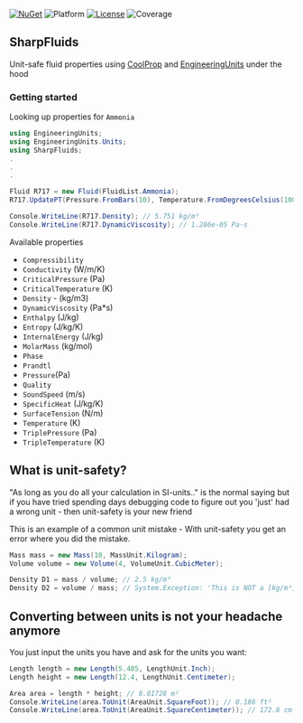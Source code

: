 [![NuGet](https://img.shields.io/nuget/v/SharpFluids)](https://www.nuget.org/packages/SharpFluids/)
![Platform](https://img.shields.io/badge/platform-win--32%20%7C%20win--64-lightgrey)
[![License](https://img.shields.io/github/license/MadsKirkFoged/SharpFluids)](https://github.com/MadsKirkFogd/SharpFluids/blob/master/LICENSE)
![Coverage](https://img.shields.io/badge/coverage-100%25-brightgreen)

## SharpFluids
Unit-safe fluid properties using [CoolProp] and [EngineeringUnits] under the hood

[CoolProp]: http://www.coolprop.org/
[EngineeringUnits]:https://github.com/MadsKirkFoged/EngineeringUnits

### Getting started

Looking up properties for `Ammonia`
```c#
using EngineeringUnits;
using EngineeringUnits.Units;
using SharpFluids;
.
.
.

Fluid R717 = new Fluid(FluidList.Ammonia);
R717.UpdatePT(Pressure.FromBars(10), Temperature.FromDegreesCelsius(100));

Console.WriteLine(R717.Density); // 5.751 kg/m³
Console.WriteLine(R717.DynamicViscosity); // 1.286e-05 Pa·s
```

Available properties

* `Compressibility` 
* `Conductivity` (W/m/K)
* `CriticalPressure` (Pa)
* `CriticalTemperature` (K)
* `Density` - (kg/m3)
* `DynamicViscosity` (Pa*s)
* `Enthalpy` (J/kg)
* `Entropy` (J/kg/K)
* `InternalEnergy` (J/kg)
* `MolarMass` (kg/mol)
* `Phase`
* `Prandtl`
* `Pressure`(Pa)
* `Quality`
* `SoundSpeed` (m/s)
* `SpecificHeat` (J/kg/K)
* `SurfaceTension` (N/m)
* `Temperature` (K)
* `TriplePressure` (Pa)
* `TripleTemperature` (K)


## What is unit-safety?
"As long as you do all your calculation in SI-units.." is the normal saying but if you have tried spending days debugging code to figure out you 'just' had a wrong unit - then unit-safety is your new friend

This is an example of a common unit mistake - With unit-safety you get an error where you did the mistake.
```c#
Mass mass = new Mass(10, MassUnit.Kilogram);
Volume volume = new Volume(4, VolumeUnit.CubicMeter);

Density D1 = mass / volume; // 2.5 kg/m³
Density D2 = volume / mass; // System.Exception: 'This is NOT a [kg/m³] as expected! Your Unit is a [m³/kg] '
```
## Converting between units is not your headache anymore

You just input the units you have and ask for the units you want:
```c#
Length length = new Length(5.485, LengthUnit.Inch);
Length height = new Length(12.4, LengthUnit.Centimeter);

Area area = length * height; // 0.01728 m²
Console.WriteLine(area.ToUnit(AreaUnit.SquareFoot)); // 0.186 ft²
Console.WriteLine(area.ToUnit(AreaUnit.SquareCentimeter)); // 172.8 cm²
```

